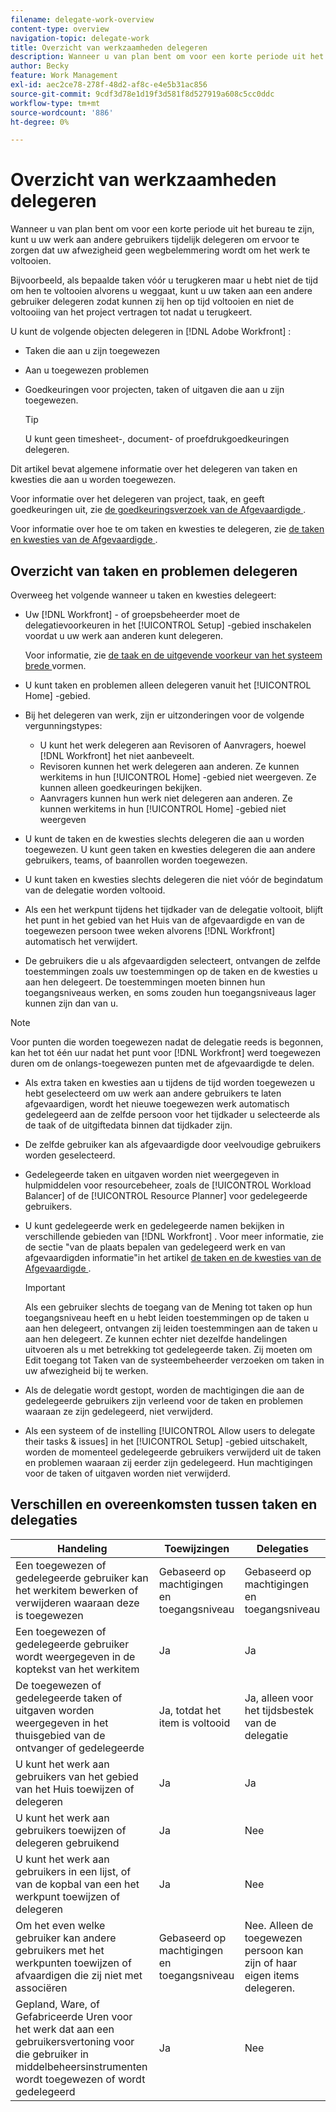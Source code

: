 ```yaml
---
filename: delegate-work-overview
content-type: overview
navigation-topic: delegate-work
title: Overzicht van werkzaamheden delegeren
description: Wanneer u van plan bent om voor een korte periode uit het bureau te zijn, kunt u uw werk aan andere gebruikers tijdelijk delegeren om ervoor te zorgen dat uw afwezigheid geen wegbelemmering wordt om het werk te voltooien.
author: Becky
feature: Work Management
exl-id: aec2ce78-278f-48d2-af8c-e4e5b31ac856
source-git-commit: 9cdf3d78e1d19f3d581f8d527919a608c5cc0ddc
workflow-type: tm+mt
source-wordcount: '886'
ht-degree: 0%

---
```


# Overzicht van werkzaamheden delegeren

Wanneer u van plan bent om voor een korte periode uit het bureau te zijn, kunt u uw werk aan andere gebruikers tijdelijk delegeren om ervoor te zorgen dat uw afwezigheid geen wegbelemmering wordt om het werk te voltooien.

Bijvoorbeeld, als bepaalde taken vóór u terugkeren maar u hebt niet de tijd om hen te voltooien alvorens u weggaat, kunt u uw taken aan een andere gebruiker delegeren zodat kunnen zij hen op tijd voltooien en niet de voltooiing van het project vertragen tot nadat u terugkeert.

U kunt de volgende objecten delegeren in [!DNL Adobe Workfront] :

<!--
  <li data-mc-conditions="QuicksilverOrClassic.Draft mode"> <p>Projects where you are designated as the Project Owner (not yet, not for the MVP)</p> </li>
  -->

* Taken die aan u zijn toegewezen
* Aan u toegewezen problemen
* Goedkeuringen voor projecten, taken of uitgaven die aan u zijn toegewezen.

  >[!TIP]
  >
  >   U kunt geen timesheet-, document- of proefdrukgoedkeuringen delegeren.


Dit artikel bevat algemene informatie over het delegeren van taken en kwesties die aan u worden toegewezen.

Voor informatie over het delegeren van project, taak, en geeft goedkeuringen uit, zie [ de goedkeuringsverzoek van de Afgevaardigde ](../../review-and-approve-work/manage-approvals/delegate-approval-requests.md).

Voor informatie over hoe te om taken en kwesties te delegeren, zie [ de taken en kwesties van de Afgevaardigde ](../../manage-work/delegate-work/how-to-delegate-work.md).

## Overzicht van taken en problemen delegeren

Overweeg het volgende wanneer u taken en kwesties delegeert:

* Uw [!DNL Workfront] - of groepsbeheerder moet de delegatievoorkeuren in het [!UICONTROL Setup] -gebied inschakelen voordat u uw werk aan anderen kunt delegeren.

  Voor informatie, zie [ de taak en de uitgevende voorkeur van het systeem brede ](../../administration-and-setup/set-up-workfront/configure-system-defaults/set-task-issue-preferences.md) vormen.

* U kunt taken en problemen alleen delegeren vanuit het [!UICONTROL Home] -gebied.
* Bij het delegeren van werk, zijn er uitzonderingen voor de volgende vergunningstypes:

   * U kunt het werk delegeren aan Revisoren of Aanvragers, hoewel [!DNL Workfront] het niet aanbeveelt.
   * Revisoren kunnen het werk delegeren aan anderen. Ze kunnen werkitems in hun [!UICONTROL Home] -gebied niet weergeven. Ze kunnen alleen goedkeuringen bekijken.
   * Aanvragers kunnen hun werk niet delegeren aan anderen. Ze kunnen werkitems in hun [!UICONTROL Home] -gebied niet weergeven
* U kunt de taken en de kwesties slechts delegeren die aan u worden toegewezen. U kunt geen taken en kwesties delegeren die aan andere gebruikers, teams, of baanrollen worden toegewezen.
* U kunt taken en kwesties slechts delegeren die niet vóór de begindatum van de delegatie worden voltooid.
* Als een het werkpunt tijdens het tijdkader van de delegatie voltooit, blijft het punt in het gebied van het Huis van de afgevaardigde en van de toegewezen persoon twee weken alvorens [!DNL Workfront] automatisch het verwijdert.
* De gebruikers die u als afgevaardigden selecteert, ontvangen de zelfde toestemmingen zoals uw toestemmingen op de taken en de kwesties u aan hen delegeert. De toestemmingen moeten binnen hun toegangsniveaus werken, en soms zouden hun toegangsniveaus lager kunnen zijn dan van u.

>[!NOTE]
>
>  Voor punten die worden toegewezen nadat de delegatie reeds is begonnen, kan het tot één uur nadat het punt voor [!DNL Workfront] werd toegewezen duren om de onlangs-toegewezen punten met de afgevaardigde te delen.

* Als extra taken en kwesties aan u tijdens de tijd worden toegewezen u hebt geselecteerd om uw werk aan andere gebruikers te laten afgevaardigen, wordt het nieuwe toegewezen werk automatisch gedelegeerd aan de zelfde persoon voor het tijdkader u selecteerde als de taak of de uitgiftedata binnen dat tijdkader zijn.
* De zelfde gebruiker kan als afgevaardigde door veelvoudige gebruikers worden geselecteerd.
* Gedelegeerde taken en uitgaven worden niet weergegeven in hulpmiddelen voor resourcebeheer, zoals de [!UICONTROL Workload Balancer] of de [!UICONTROL Resource Planner] voor gedelegeerde gebruikers.
* U kunt gedelegeerde werk en gedelegeerde namen bekijken in verschillende gebieden van [!DNL Workfront] . Voor meer informatie, zie de sectie &quot;van de plaats bepalen van gedelegeerd werk en van afgevaardigden informatie&quot;in het artikel [ de taken en de kwesties van de Afgevaardigde ](../delegate-work/how-to-delegate-work.md).


  >[!IMPORTANT]
  >
  >  Als een gebruiker slechts de toegang van de Mening tot taken op hun toegangsniveau heeft en u hebt leiden toestemmingen op de taken u aan hen delegeert, ontvangen zij leiden toestemmingen aan de taken u aan hen delegeert. Ze kunnen echter niet dezelfde handelingen uitvoeren als u met betrekking tot gedelegeerde taken. Zij moeten om Edit toegang tot Taken van de systeembeheerder verzoeken om taken in uw afwezigheid bij te werken.

* Als de delegatie wordt gestopt, worden de machtigingen die aan de gedelegeerde gebruikers zijn verleend voor de taken en problemen waaraan ze zijn gedelegeerd, niet verwijderd.
* Als een systeem of de instelling [!UICONTROL Allow users to delegate their tasks & issues] in het [!UICONTROL Setup] -gebied uitschakelt, worden de momenteel gedelegeerde gebruikers verwijderd uit de taken en problemen waaraan zij eerder zijn gedelegeerd. Hun machtigingen voor de taken of uitgaven worden niet verwijderd.

## Verschillen en overeenkomsten tussen taken en delegaties

| Handeling | Toewijzingen | Delegaties |
|--------------------------------------------------------------------------------------------------------------------------------|---------------------------------------|-----------------------------------------------------|
| Een toegewezen of gedelegeerde gebruiker kan het werkitem bewerken of verwijderen waaraan deze is toegewezen | Gebaseerd op machtigingen en toegangsniveau | Gebaseerd op machtigingen en toegangsniveau |
| Een toegewezen of gedelegeerde gebruiker wordt weergegeven in de koptekst van het werkitem | Ja | Ja |
| De toegewezen of gedelegeerde taken of uitgaven worden weergegeven in het thuisgebied van de ontvanger of gedelegeerde | Ja, totdat het item is voltooid | Ja, alleen voor het tijdsbestek van de delegatie |
| U kunt het werk aan gebruikers van het gebied van het Huis toewijzen of delegeren | Ja | Ja |
| U kunt het werk aan gebruikers toewijzen of delegeren gebruikend | Ja | Nee |
| U kunt het werk aan gebruikers in een lijst, of van de kopbal van een het werkpunt toewijzen of delegeren | Ja | Nee |
| Om het even welke gebruiker kan andere gebruikers met het werkpunten toewijzen of afvaardigen die zij niet met associëren | Gebaseerd op machtigingen en toegangsniveau | Nee. Alleen de toegewezen persoon kan zijn of haar eigen items delegeren. |
| Gepland, Ware, of Gefabriceerde Uren voor het werk dat aan een gebruikersvertoning voor die gebruiker in middelbeheersinstrumenten wordt toegewezen of wordt gedelegeerd | Ja | Nee |
